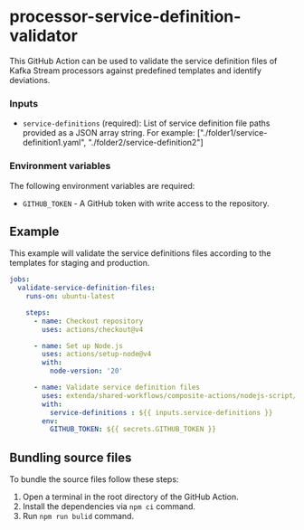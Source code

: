 # processor-service-definition-validator

This GitHub Action can be used to validate the service definition files of Kafka Stream processors against predefined templates and identify deviations.

### Inputs

- `service-definitions` (required): List of service definition file paths provided as a JSON array string. For example: ["./folder1/service-definition1.yaml", "./folder2/service-definition2"]

### Environment variables

The following environment variables are required:
- `GITHUB_TOKEN` - A GitHub token with write access to the repository.

## Example

This example will validate the service definitions files according to the templates for staging and production.

```yaml
jobs:
  validate-service-definition-files:
    runs-on: ubuntu-latest

    steps:
      - name: Checkout repository
        uses: actions/checkout@v4

      - name: Set up Node.js
        uses: actions/setup-node@v4
        with:
          node-version: '20'

      - name: Validate service definition files
        uses: extenda/shared-workflows/composite-actions/nodejs-script/processor-service-definition-validator@v0
        with:
          service-definitions : ${{ inputs.service-definitions }}
        env:
          GITHUB_TOKEN: ${{ secrets.GITHUB_TOKEN }}
```

## Bundling source files

To bundle the source files follow these steps:
1. Open a terminal in the root directory of the GitHub Action.
2. Install the dependencies via `npm ci` command.
3. Run `npm run bulid` command.